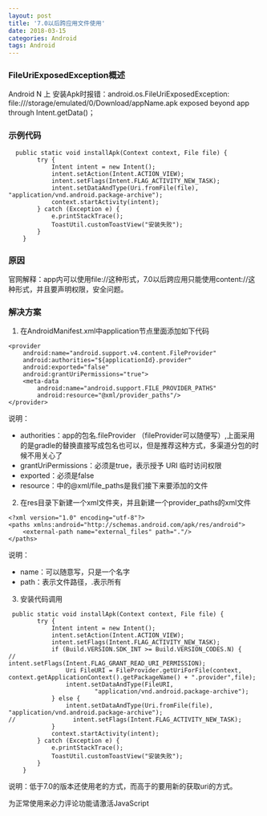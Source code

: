 ```yaml
---
layout: post
title: '7.0以后跨应用文件使用'
date: 2018-03-15
categories: Android
tags: Android
---
```

### FileUriExposedException概述

 Android N 上 安装Apk时报错：android.os.FileUriExposedException: file:///storage/emulated/0/Download/appName.apk exposed beyond app through Intent.getData()；

### 示例代码

```android
  public static void installApk(Context context, File file) {
        try {
            Intent intent = new Intent();
            intent.setAction(Intent.ACTION_VIEW);
            intent.setFlags(Intent.FLAG_ACTIVITY_NEW_TASK);
            intent.setDataAndType(Uri.fromFile(file), "application/vnd.android.package-archive");
            context.startActivity(intent);
        } catch (Exception e) {
            e.printStackTrace();
            ToastUtil.customToastView("安装失败");
        }
    }
```

### 原因

官网解释：app内可以使用file://这种形式，7.0以后跨应用只能使用content://这种形式，并且要声明权限，安全问题。

### 解决方案

1. 在AndroidManifest.xml中application节点里面添加如下代码

```android
<provider
    android:name="android.support.v4.content.FileProvider"
    android:authorities="${applicationId}.provider"
    android:exported="false"
    android:grantUriPermissions="true">
    <meta-data
        android:name="android.support.FILE_PROVIDER_PATHS"
        android:resource="@xml/provider_paths"/>
</provider>
```

说明：
- authorities：app的包名.fileProvider （fileProvider可以随便写）,上面采用的是gradle的替换直接写成包名也可以，但是推荐这种方式，多渠道分包的时候不用关心了
- grantUriPermissions：必须是true，表示授予 URI 临时访问权限
- exported：必须是false
- resource：中的@xml/file_paths是我们接下来要添加的文件

2. 在res目录下新建一个xml文件夹，并且新建一个provider_paths的xml文件
```android
<?xml version="1.0" encoding="utf-8"?>
<paths xmlns:android="http://schemas.android.com/apk/res/android">
    <external-path name="external_files" path="."/>
</paths>
```
说明：
- name：可以随意写，只是一个名字
- path：表示文件路径，.表示所有

3. 安装代码调用

```android
 public static void installApk(Context context, File file) {
        try {
            Intent intent = new Intent();
            intent.setAction(Intent.ACTION_VIEW);
            intent.setFlags(Intent.FLAG_ACTIVITY_NEW_TASK);
            if (Build.VERSION.SDK_INT >= Build.VERSION_CODES.N) {
//                intent.setFlags(Intent.FLAG_GRANT_READ_URI_PERMISSION);
                Uri FileURI = FileProvider.getUriForFile(context, context.getApplicationContext().getPackageName() + ".provider",file);
                intent.setDataAndType(FileURI,
                        "application/vnd.android.package-archive");
            } else {
                intent.setDataAndType(Uri.fromFile(file), "application/vnd.android.package-archive");
//                intent.setFlags(Intent.FLAG_ACTIVITY_NEW_TASK);
            }
            context.startActivity(intent);
        } catch (Exception e) {
            e.printStackTrace();
            ToastUtil.customToastView("安装失败");
        }
    }
```
说明：低于7.0的版本还使用老的方式，而高于的要用新的获取uri的方式。

<!-- 来必力City版安装代码 -->
<div id="lv-container" data-id="city" data-uid="MTAyMC8zMjU2Ny85MTI4">
<script type="text/javascript">
   (function(d, s) {
   var j, e = d.getElementsByTagName(s)[0];

   if (typeof LivereTower === 'function') { return; }

   j = d.createElement(s);
   j.src = 'https://cdn-city.livere.com/js/embed.dist.js';
   j.async = true;

   e.parentNode.insertBefore(j, e);
   })(document, 'script');
</script>
<noscript> 为正常使用来必力评论功能请激活JavaScript</noscript>
</div>
<!-- City版安装代码已完成 -->